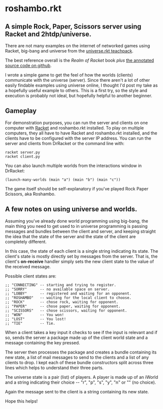 # roshambo.rkt

## A simple Rock, Paper, Scissors server using Racket and 2htdp/universe.

There are not many examples on the internet of networked games using
Racket, big-bang and universe from the
[universe.rkt teachpack](https://docs.racket-lang.org/teachpack/2htdpuniverse.html).

The best reference overall is the *Realm of Racket* book *plus*
[the annotated source code on github](https://github.com/racket/realm).

I wrote a simple game to get the feel of how the worlds (clients)
communicate with the universe (server).  Since there aren't a lot of other easily
findable examples using universe online, I thought I'd post my take as a hopefully
useful example to others.  This is a first try, so the style and execution
is probably not ideal, but hopefully helpful to another beginner.

## Gameplay

For demonstration purposes, you can run the server and clients on one computer with
[Racket](http://racket-lang.org/) and roshambo.rkt installed.  To play on multiple
computers, they all have to have Racket and roshambo.rkt installed, and the clients
have to be configured with the server IP address.  You can run the server and
clients from DrRacket or the command line with:

```
racket server.py
racket client.py
```

You can also launch multiple worlds from the interactions window in DrRacket:
```
(launch-many-worlds (main "a") (main "b") (main "c"))
```
The game itself should be self-explanatory if you've played Rock Paper Scissors, aka
Roshambo.

## A few notes on using universe and worlds.

Assuming you've already done world programming using big-bang, the main thing
you need to get used to in universe programming is passing messages and bundles
between the client and server, and keeping straight the idea that the state of
the server and the state of the client are completely different.

In this case, the state of each client is a single string indicating its state.
The client's state is
mostly directly set by messages from the server.  That is, the client's
**on-receive** handler simply sets the new client state to the value of the
received message.

Possible client states are:
```racket
;; "CONNECTING" -- starting and trying to register.
;; "SORRY"      -- no available space on server.
;; "LOBBY"      -- registered and waiting for an opponent.
;; "ROSHAMBO"   -- waiting for the local client to choose.
;; "ROCK"       -- chose rock, waiting for opponent.
;; "PAPER"      -- chose paper, waiting for opponent.
;; "SCISSORS"   -- chose scissors, waiting for opponent.
;; "WON"        -- You won!
;; "LOST"       -- You lost!
;; "TIE"        -- Tie.
```

When a client takes a key input it checks to see if the input is relevant
and if so, sends the server a package made up of the client world state and
a message containing the key pressed.

The server then processes the package and creates a bundle containing its
new state, a list of mail messages to send to the clients and a list of
any clients to drop.  I kept each of these bundle constructors split across
three lines which helps to understand their three parts.

The universe state is a pair (list) of players.  A player is made up of an iWorld
and a string indicating their choice -- "r", "p", "s", "y", "n" or "" (no choice).

Again the message sent to the client is a string containing its new state.

Hope this helps!

